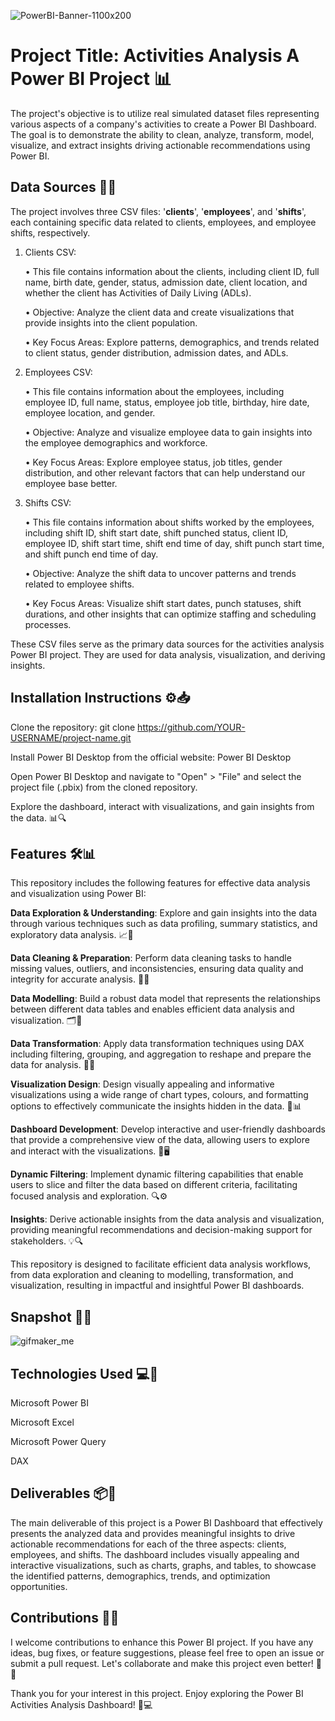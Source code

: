 ![PowerBI-Banner-1100x200](https://github.com/Tadeshee/Power_BI/assets/124716537/e15a2619-97ff-4a7d-b672-6542a899963f)

# Project Title: Activities Analysis A Power BI Project 📊

The project's objective is to utilize real simulated dataset files representing various aspects of a company's activities to create a Power BI Dashboard. The goal is to demonstrate the ability to clean, analyze, transform, model, visualize, and extract insights driving actionable recommendations using Power BI.


## Data Sources 📂🔢
The project involves three CSV files: '**clients**', '**employees**', and '**shifts**', each containing 
specific data related to clients, employees, and employee shifts, respectively.

1. Clients CSV:
   
      • This file contains information about the clients, including client ID, full name, birth date, gender, status, admission date, client location, and           whether the client has Activities of Daily Living (ADLs).

      • Objective: Analyze the client data and create visualizations that provide insights into 
        the client population.

      • Key Focus Areas: Explore patterns, demographics, and trends related to client status, gender distribution, admission dates, and ADLs.

 2. Employees CSV:

      • This file contains information about the employees, including employee ID, full name, status, employee job title, birthday, hire date, employee              location, and gender.

      • Objective: Analyze and visualize employee data to gain insights into the employee demographics and workforce.

      • Key Focus Areas: Explore employee status, job titles, gender distribution, and other 
        relevant factors that can help understand our employee base better.

 3. Shifts CSV:
    
      • This file contains information about shifts worked by the employees, including shift ID, shift start date, shift punched status, client ID, employee         ID, shift start time, shift end time of day, shift punch start time, and shift punch end time of day.

      • Objective: Analyze the shift data to uncover patterns and trends related to employee 
        shifts.

      • Key Focus Areas: Visualize shift start dates, punch statuses, shift durations, and other insights that can optimize staffing and scheduling                  processes.

These CSV files serve as the primary data sources for the activities analysis Power BI  project. They are used for data analysis, visualization, and deriving insights.


## Installation Instructions ⚙️📥
Clone the repository: git clone https://github.com/YOUR-USERNAME/project-name.git

Install Power BI Desktop from the official website: Power BI Desktop

Open Power BI Desktop and navigate to "Open" > "File" and select the project file (.pbix) from the cloned repository.

Explore the dashboard, interact with visualizations, and gain insights from the data. 📊🔍


## Features 🛠️📊
This repository includes the following features for effective data analysis and visualization using Power BI:

**Data Exploration & Understanding**: Explore and gain insights into the data through various techniques such as data profiling, summary statistics, and exploratory data analysis. 📈🔎

**Data Cleaning & Preparation**: Perform data cleaning tasks to handle missing values, outliers, and inconsistencies, ensuring data quality and integrity for accurate analysis. 🧹🔧

**Data Modelling**: Build a robust data model that represents the relationships between different data tables and enables efficient data analysis and visualization. 🗂️🔗

**Data Transformation**: Apply data transformation techniques using DAX including filtering, grouping, and aggregation to reshape and prepare the data for analysis. 🔄🔀

**Visualization Design**: Design visually appealing and informative visualizations using a wide range of chart types, colours, and formatting options to effectively communicate the insights hidden in the data. 🎨📊

**Dashboard Development**: Develop interactive and user-friendly dashboards that provide a comprehensive view of the data, allowing users to explore and interact with the visualizations. 📲🖥️

**Dynamic Filtering**: Implement dynamic filtering capabilities that enable users to slice and filter the data based on different criteria, facilitating focused analysis and exploration. 🔍⚙️

**Insights**: Derive actionable insights from the data analysis and visualization, providing meaningful recommendations and decision-making support for stakeholders. 💡🔍

This repository is designed to facilitate efficient data analysis workflows, from data exploration and cleaning to modelling, transformation, and visualization, resulting in impactful and insightful Power BI dashboards.


## Snapshot 📸📸
![gifmaker_me](https://github.com/Tadeshee/Power_BI/assets/124716537/e1d0bebf-5f1c-44e2-8ed7-eba129d0c1ff)

## Technologies Used 💻🔧
Microsoft Power BI

Microsoft Excel

Microsoft Power Query

DAX


## Deliverables 📦🎁 
The main deliverable of this project is a Power BI Dashboard that effectively presents the analyzed data and provides meaningful insights to drive actionable recommendations for each of the three aspects: clients, employees, and shifts. The dashboard includes visually appealing and interactive visualizations, such as charts, graphs, and tables, to showcase the identified patterns, demographics, trends, and optimization opportunities.


## Contributions 🤝🌟
I welcome contributions to enhance this Power BI project. If you have any ideas, bug fixes, or feature suggestions, please feel free to open an issue or submit a pull request. Let's collaborate and make this project even better! 🚀🎉

Thank you for your interest in this project. Enjoy exploring the Power BI Activities Analysis Dashboard! 💖💻
